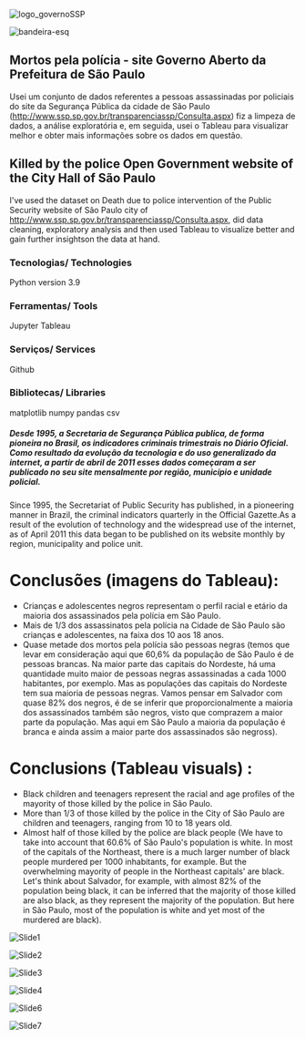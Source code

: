 ![logo_governoSSP](https://user-images.githubusercontent.com/65928388/145311514-14d084ed-2537-479b-a3a3-5b0756183f99.png)

![bandeira-esq](https://user-images.githubusercontent.com/65928388/145327128-8095c195-e303-45ac-990e-a4b3b0ff3cb0.png)

## Mortos pela polícia - site Governo Aberto da Prefeitura de São Paulo
Usei um conjunto de dados referentes a pessoas assassinadas por policiais do site da Segurança Pública da cidade de São Paulo (http://www.ssp.sp.gov.br/transparenciassp/Consulta.aspx) fiz a limpeza de dados, a análise exploratória e, em seguida, usei o Tableau para visualizar melhor e obter mais informações sobre os dados em questão.

## Killed by the police Open Government website of the City Hall of São Paulo
I've used the dataset on Death due to police intervention of the Public Security website of São Paulo city 
of http://www.ssp.sp.gov.br/transparenciassp/Consulta.aspx, did data cleaning, exploratory analysis and then used Tableau to visualize better and gain further insightson the data at hand.

### Tecnologias/ Technologies
Python version 3.9
### Ferramentas/ Tools
Jupyter 
Tableau
### Serviços/ Services
Github

### Bibliotecas/ Libraries

matplotlib
numpy
pandas
csv

##### Desde 1995, a Secretaria de Segurança Pública publica, de forma pioneira no Brasil, os indicadores criminais trimestrais no Diário Oficial. Como resultado da evolução da tecnologia e do uso generalizado da internet, a partir de abril de 2011 esses dados começaram a ser publicado no seu site mensalmente por região, município e unidade policial.
Since 1995, the Secretariat of Public Security has published, in a pioneering manner in Brazil, the criminal indicators quarterly in the Official Gazette.As a result of the evolution of technology and the widespread use of the internet, as of April 2011 this data began to be published on its website monthly by region, municipality and police unit.

# Conclusões (imagens do Tableau):
- Crianças e adolescentes negros representam o perfil racial e etário da maioria dos assassinados pela polícia em São Paulo.
- Mais de 1/3 dos assassinatos pela polícia na Cidade de São Paulo são crianças e adolescentes, na faixa dos 10 aos 18 anos.
- Quase metade dos mortos pela polícia são pessoas negras (temos que levar em consideração aqui que 60,6% da população de São Paulo é de pessoas brancas. Na maior parte das capitais do Nordeste, há uma quantidade muito maior de pessoas negras assassinadas a cada 1000 habitantes, por exemplo. Mas as populações das capitais do Nordeste tem sua maioria de pessoas negras. Vamos pensar em Salvador com quase 82% dos negros, é de se inferir que proporcionalmente a maioria dos assassinados também são negros, visto que comprazem a maior parte da população. Mas aqui em São Paulo a maioria da população é branca e ainda assim a maior parte dos assassinados são negross).

# Conclusions (Tableau visuals) :
- Black children and teenagers represent the racial and age profiles of the mayority of those killed by the police in São Paulo.
- More than 1/3 of those killed by the police in the City of São Paulo are children and teenagers, ranging from 10 to 18 years old.
- Almost half of those killed by the police are black people (We have to take into account that 60.6% of São Paulo's population is white. In most of the capitals of the Northeast, there is a much larger number of black people murdered per 1000 inhabitants, for example. But the overwhelming mayority of people in the Northeast capitals' are black. Let's think about Salvador, for example, with almost 82% of the population being black, it can be inferred that the majority of those killed are also black, as they represent the majority of the population. But here in São Paulo, most of the population is white and yet most of the murdered are black).



![Slide1](https://user-images.githubusercontent.com/65928388/145443165-0da19e01-fbd7-479d-9f50-df193551d307.PNG)

![Slide2](https://user-images.githubusercontent.com/65928388/145443169-c3483310-3876-4b02-b03b-e1859bdfc60d.PNG)

![Slide3](https://user-images.githubusercontent.com/65928388/145443171-e0f0bcef-33a2-4116-8ba7-198c781c61b5.PNG)

![Slide4](https://user-images.githubusercontent.com/65928388/145443174-207a6807-39fc-4bbc-814e-14754f86f9ba.PNG)

![Slide6](https://user-images.githubusercontent.com/65928388/145443176-2e6955bf-e960-4331-862d-98d322929254.PNG)

![Slide7](https://user-images.githubusercontent.com/65928388/145443178-3739486b-3256-417c-b557-3c7e1cbedfec.PNG)





